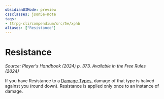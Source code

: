 ```yaml
---
obsidianUIMode: preview
cssclasses: json5e-note
tags:
- ttrpg-cli/compendium/src/5e/xphb
aliases: ["Resistance"]
---
```

# Resistance
*Source: Player's Handbook (2024) p. 373. Available in the Free Rules (2024)* 

If you have Resistance to a [Damage Types](Mechanics/rules/variant-rules/damage-types-xphb.md), damage of that type is halved against you (round down). Resistance is applied only once to an instance of damage.